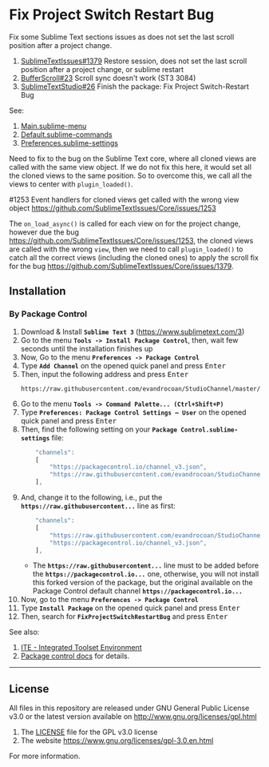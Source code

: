 # Fix Project Switch Restart Bug


Fix some Sublime Text sections issues as does not set the last scroll position after a project change.
1. [SublimeTextIssues#1379](https://github.com/SublimeTextIssues/Core/issues/1379) Restore session, does not set the last scroll position after a project change, or sublime restart
1. [BufferScroll#23](https://github.com/titoBouzout/BufferScroll/issues/23) Scroll sync doesn't work (ST3 3084)
1. [SublimeTextStudio#26](https://github.com/evandrocoan/SublimeTextStudio/issues/26) Finish the package: Fix Project Switch-Restart Bug

See:
1. [Main.sublime-menu](Main.sublime-menu)
1. [Default.sublime-commands](Default.sublime-commands)
1. [Preferences.sublime-settings](Preferences.sublime-settings)

Need to fix to the bug on the Sublime Text core, where all cloned views are called with the same
view object. If we do not fix this here, it would set all the cloned views to the same
position. So to overcome this, we call all the views to center with `plugin_loaded()`.

#1253 Event handlers for cloned views get called with the wrong view object
https://github.com/SublimeTextIssues/Core/issues/1253

The `on_load_async()` is called for each view on for the project change, however
due the bug https://github.com/SublimeTextIssues/Core/issues/1253, the cloned
views are called with the wrong `view`, then we need to call `plugin_loaded()` to catch
all the correct views (including the cloned ones) to apply the scroll fix for the bug
https://github.com/SublimeTextIssues/Core/issues/1379.


## Installation

### By Package Control

1. Download & Install **`Sublime Text 3`** (https://www.sublimetext.com/3)
1. Go to the menu **`Tools -> Install Package Control`**, then,
   wait few seconds until the installation finishes up
1. Now,
   Go to the menu **`Preferences -> Package Control`**
1. Type **`Add Channel`** on the opened quick panel and press <kbd>Enter</kbd>
1. Then,
   input the following address and press <kbd>Enter</kbd>
   ```
   https://raw.githubusercontent.com/evandrocoan/StudioChannel/master/channel.json
   ```
1. Go to the menu **`Tools -> Command Palette...
   (Ctrl+Shift+P)`**
1. Type **`Preferences:
   Package Control Settings – User`** on the opened quick panel and press <kbd>Enter</kbd>
1. Then,
   find the following setting on your **`Package Control.sublime-settings`** file:
   ```js
       "channels":
       [
           "https://packagecontrol.io/channel_v3.json",
           "https://raw.githubusercontent.com/evandrocoan/StudioChannel/master/channel.json",
       ],
   ```
1. And,
   change it to the following, i.e.,
   put the **`https://raw.githubusercontent...`** line as first:
   ```js
       "channels":
       [
           "https://raw.githubusercontent.com/evandrocoan/StudioChannel/master/channel.json",
           "https://packagecontrol.io/channel_v3.json",
       ],
   ```
   * The **`https://raw.githubusercontent...`** line must to be added before the **`https://packagecontrol.io...`** one, otherwise,
     you will not install this forked version of the package,
     but the original available on the Package Control default channel **`https://packagecontrol.io...`**
1. Now,
   go to the menu **`Preferences -> Package Control`**
1. Type **`Install Package`** on the opened quick panel and press <kbd>Enter</kbd>
1. Then,
search for **`FixProjectSwitchRestartBug`** and press <kbd>Enter</kbd>

See also:

1. [ITE - Integrated Toolset Environment](https://github.com/evandrocoan/ITE)
1. [Package control docs](https://packagecontrol.io/docs/usage) for details.


___
## License

All files in this repository are released under GNU General Public License v3.0
or the latest version available on http://www.gnu.org/licenses/gpl.html

1. The [LICENSE](LICENSE) file for the GPL v3.0 license
1. The website https://www.gnu.org/licenses/gpl-3.0.en.html

For more information.


